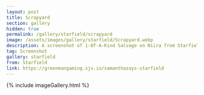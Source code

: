```yaml
---
layout: post
title: Scrapyard
section: gallery
hidden: true
permalink: /gallery/starfield/scrapyard
image: /assets/images/gallery/starfield/Scrapyard.webp
description: A screenshot of 1-Of-A-Kind Salvage on Niira from Starfield, taken by Samantha Says.
tag: Screenshot
gallery: starfield
from: Starfield
link: https://greenmangaming.sjv.io/samanthasays-starfield
---
```

{% include imageGallery.html %}